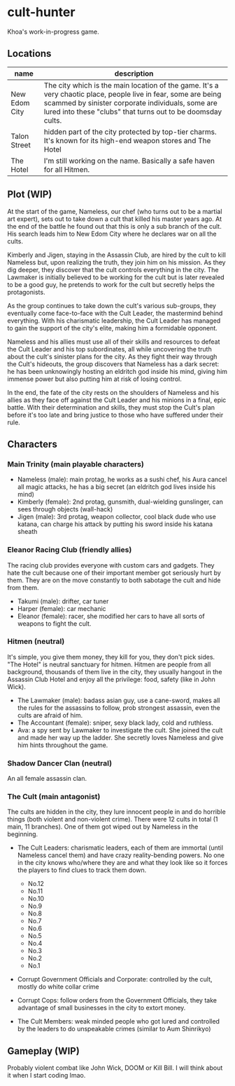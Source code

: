# cult-hunter
Khoa's work-in-progress game.

## Locations
| name          	| description                                                                                                                                                                                                     	                    |
|---------------	|-----------------------------------------------------------------------------------------------------------------------------------------------------------------------------------------------------------------------------------	|
| New Edom City 	| The city which is the main location of the game. It's a very chaotic place, people live in fear, some are being scammed by sinister corporate individuals, some are lured into these "clubs" that turns out to be doomsday cults. 	|
| Talon Street  	| hidden part of the city protected by top-tier charms. It's known for its high-end weapon stores and The Hotel                                                                                                                    	|
| The Hotel     	| I'm still working on the name. Basically a safe haven for all Hitmen.                                                                                                                                                                                                    	|

## Plot (WIP)
At the start of the game, Nameless, our chef (who turns out to be a martial art expert), sets out to take down a cult that killed his master years ago. At the end of the battle he found out that this is only a sub branch of the cult. His search leads him to New Edom City where he declares war on all the cults.

Kimberly and Jigen, staying in the Assassin Club, are hired by the cult to kill Nameless but, upon realizing the truth, they join him on his mission. As they dig deeper, they discover that the cult controls everything in the city. The Lawmaker is initially believed to be working for the cult but is later revealed to be a good guy, he pretends to work for the cult but secretly helps the protagonists.

As the group continues to take down the cult's various sub-groups, they eventually come face-to-face with the Cult Leader, the mastermind behind everything. With his charismatic leadership, the Cult Leader has managed to gain the support of the city's elite, making him a formidable opponent.

Nameless and his allies must use all of their skills and resources to defeat the Cult Leader and his top subordinates, all while uncovering the truth about the cult's sinister plans for the city. As they fight their way through the Cult's hideouts, the group discovers that Nameless has a dark secret: he has been unknowingly hosting an eldritch god inside his mind, giving him immense power but also putting him at risk of losing control.

In the end, the fate of the city rests on the shoulders of Nameless and his allies as they face off against the Cult Leader and his minions in a final, epic battle. With their determination and skills, they must stop the Cult's plan before it's too late and bring justice to those who have suffered under their rule.

## Characters

### Main Trinity (main playable characters)
- Nameless (male): main protag, he works as a sushi chef, his Aura cancel all magic attacks, he has a big secret (an eldritch god lives inside his mind)
- Kimberly (female): 2nd protag, gunsmith, dual-wielding gunslinger, can sees through objects (wall-hack)
- Jigen (male): 3rd protag, weapon collector, cool black dude who use katana, can charge his attack by putting his sword inside his katana sheath 

### Eleanor Racing Club (friendly allies)
The racing club provides everyone with custom cars and gadgets. They hate the cult because one of their important member got seriously hurt by them. They are on the move constantly to both sabotage the cult and hide from them.
- Takumi (male): drifter, car tuner
- Harper (female): car mechanic
- Eleanor (female): racer, she modified her cars to have all sorts of weapons to fight the cult.

### Hitmen (neutral)
It's simple, you give them money, they kill for you, they don't pick sides. "The Hotel" is neutral sanctuary for hitmen. Hitmen are people from all background, thousands of them live in the city, they usually hangout in the Assassin Club Hotel and enjoy all the privilege: food, safety (like in John Wick).
- The Lawmaker (male): badass asian guy, use a cane-sword, makes all the rules for the assassins to follow, prob strongest assassin, even the cults are afraid of him.
- The Accountant (female): sniper, sexy black lady, cold and ruthless.
- Ava: a spy sent by Lawmaker to investigate the cult. She joined the cult and made her way up the ladder. She secretly loves Nameless and give him hints throughout the game.

### Shadow Dancer Clan (neutral)
An all female assassin clan.

### The Cult (main antagonist)
The cults are hidden in the city, they lure innocent people in and do horrible things (both violent and non-violent crime).
There were 12 cults in total (1 main, 11 branches). One of them got wiped out by Nameless in the beginning.
- The Cult Leaders: charismatic leaders, each of them are immortal (until Nameless cancel them) and have crazy reality-bending powers. No one in the city knows who/where they are and what they look like so it forces the players to find clues to track them down.
	+ No.12
	+ No.11
	+ No.10
	+ No.9
	+ No.8
	+ No.7
	+ No.6
	+ No.5
	+ No.4
	+ No.3
	+ No.2
	+ No.1
  
- Corrupt Government Officials and Corporate: controlled by the cult, mostly do white collar crime
- Corrupt Cops: follow orders from the Government Officials, they take advantage of small businesses in the city to extort money.
- The Cult Members: weak minded people who got lured and controlled by the leaders to do unspeakable crimes (similar to Aum Shinrikyo)


## Gameplay (WIP)
Probably violent combat like John Wick, DOOM or Kill Bill. I will think about it when I start coding lmao.


